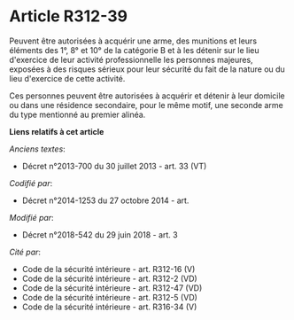 # Article R312-39

Peuvent être autorisées à acquérir une arme, des munitions et leurs éléments des 1°, 8° et 10° de la catégorie B et à les
détenir sur le lieu d'exercice de leur activité professionnelle les personnes majeures, exposées à des risques sérieux pour
leur sécurité du fait de la nature ou du lieu d'exercice de cette activité.

Ces personnes peuvent être autorisées à acquérir et détenir à leur domicile ou dans une résidence secondaire, pour le même
motif, une seconde arme du type mentionné au premier alinéa.

**Liens relatifs à cet article**

_Anciens textes_:

  - Décret n°2013-700 du 30 juillet 2013 - art. 33 (VT)

_Codifié par_:

  - Décret n°2014-1253 du 27 octobre 2014 - art.

_Modifié par_:

  - Décret n°2018-542 du 29 juin 2018 - art. 3

_Cité par_:

  - Code de la sécurité intérieure - art. R312-16 (V)
  - Code de la sécurité intérieure - art. R312-2 (VD)
  - Code de la sécurité intérieure - art. R312-47 (VD)
  - Code de la sécurité intérieure - art. R312-5 (VD)
  - Code de la sécurité intérieure - art. R316-34 (V)
